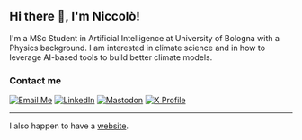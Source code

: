 
## Hi there 👋, I'm Niccolò!

I'm a MSc Student in Artificial Intelligence at University of Bologna with a Physics background. I am interested in climate science and in how to leverage AI-based tools to build better climate models. 

### Contact me

[![Email Me](https://img.shields.io/badge/Email%20Me-niccolo.zanotti%40studio.unibo.it-orange?style=flat-square)](mailto:niccolo.zanotti@studio.unibo.it?subject=Hello%20Niccolò&body=Hello%20Niccolò%2C%0A)
[![LinkedIn](https://img.shields.io/badge/-LinkedIn-0077B5?style=flat-square&logo=linkedin&logoColor=white)](https://www.linkedin.com/in/niccolo-zanotti/)
[![Mastodon](https://img.shields.io/badge/-Mastodon-6364FF?style=flat-square&logo=mastodon&logoColor=white)](https://mastodon.social/@niccolozanotti)
[![X Profile](https://img.shields.io/badge/X-1DA1F2?style=for-the-badge&logo=x&logoColor=black)](https://x.com/niccolozanotti)

---
I also happen to have a [website](https://niccolozanotti.com/).

